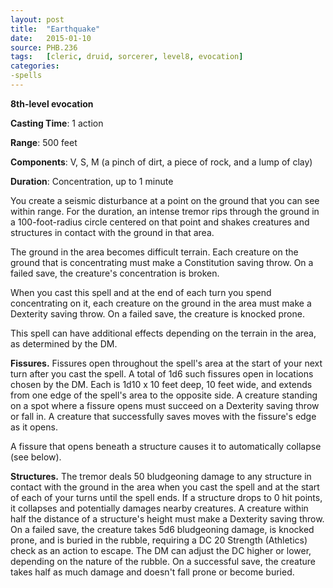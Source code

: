 ```yaml
---
layout: post
title:  "Earthquake"
date:   2015-01-10
source: PHB.236
tags:   [cleric, druid, sorcerer, level8, evocation]
categories:
-spells
---
```


**8th-level evocation**

**Casting Time**: 1 action

**Range**: 500 feet

**Components**: V, S, M (a pinch of dirt, a piece of rock, and a lump of clay)

**Duration**: Concentration, up to 1 minute

You create a seismic disturbance at a point on the ground that you can see within range. For the duration, an intense tremor rips through the ground in a 100-foot-radius circle centered on that point and shakes creatures and structures in contact with the ground in that area.

The ground in the area becomes difficult terrain. Each creature on the ground that is concentrating must make a Constitution saving throw. On a failed save, the creature's concentration is broken.

When you cast this spell and at the end of each turn you spend concentrating on it, each creature on the ground in the area must make a Dexterity saving throw. On a failed save, the creature is knocked prone.

This spell can have additional effects depending on the terrain in the area, as determined by the DM.

**Fissures.** Fissures open throughout the spell's area at the start of your next turn after you cast the spell. A total of 1d6 such fissures open in locations chosen by the DM. Each is 1d10 x 10 feet deep, 10 feet wide, and extends from one edge of the spell's area to the opposite side. A creature standing on a spot where a fissure opens must succeed on a Dexterity saving throw or fall in. A creature that successfully saves moves with the fissure's edge as it opens.

A fissure that opens beneath a structure causes it to automatically collapse (see below).

**Structures.** The tremor deals 50 bludgeoning damage to any structure in contact with the ground in the area when you cast the spell and at the start of each of your turns until the spell ends. If a structure drops to 0 hit points, it collapses and potentially damages nearby creatures. A creature within half the distance of a structure's height must make a Dexterity saving throw. On a failed save, the creature takes 5d6 bludgeoning damage, is knocked prone, and is buried in the rubble, requiring a DC 20 Strength (Athletics) check as an action to escape. The DM can adjust the DC higher or lower, depending on the nature of the rubble. On a successful save, the creature takes half as much damage and doesn't fall prone or become buried.
